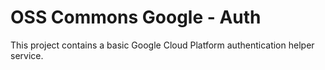 OSS Commons Google - Auth
==
This project contains a basic Google Cloud Platform authentication helper service.
